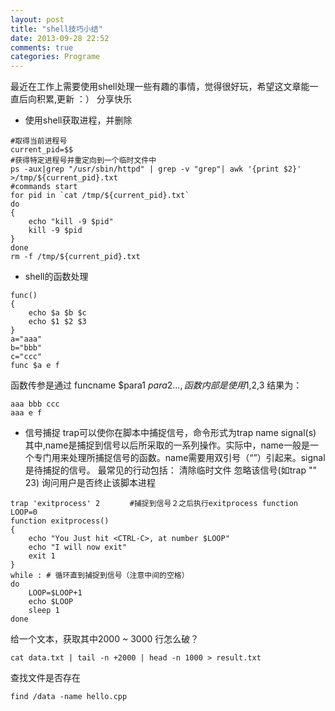 ```yaml
---
layout: post
title: "shell技巧小结"
date: 2013-09-28 22:52
comments: true
categories: Programe
---
```

最近在工作上需要使用shell处理一些有趣的事情，觉得很好玩，希望这文章能一直后向积累,更新 ：） 分享快乐

* 使用shell获取进程，并删除

```
#取得当前进程号
current_pid=$$
#获得特定进程号并重定向到一个临时文件中
ps -aux|grep "/usr/sbin/httpd" | grep -v "grep"| awk '{print $2}' >/tmp/${current_pid}.txt
#commands start
for pid in `cat /tmp/${current_pid}.txt`
do
{
    echo "kill -9 $pid"
    kill -9 $pid
}
done 
rm -f /tmp/${current_pid}.txt 
```

* shell的函数处理

```
func()
{
    echo $a $b $c
    echo $1 $2 $3
}
a="aaa"
b="bbb"
c="ccc"
func $a e f
```

函数传参是通过 funcname $para1 $para2 ...,函数内部是使用$1,$2,$3
结果为：

```
aaa bbb ccc
aaa e f 
```

* 信号捕捉
trap可以使你在脚本中捕捉信号，命令形式为trap name signal(s)
其中,name是捕捉到信号以后所采取的一系列操作。实际中，name一般是一个专门用来处理所捕捉信号的函数。name需要用双引号（“”）引起来。signal是待捕捉的信号。
最常见的行动包括： 清除临时文件 忽略该信号(如trap "" 23) 询问用户是否终止该脚本进程

```
trap 'exitprocess' 2　　　　#捕捉到信号２之后执行exitprocess function
LOOP=0
function exitprocess()
{
    echo "You Just hit <CTRL-C>, at number $LOOP"
    echo "I will now exit"
    exit 1
}
while : # 循环直到捕捉到信号（注意中间的空格） 
do
    LOOP=$LOOP+1
    echo $LOOP
    sleep 1
done 
```

 给一个文本，获取其中2000 ~ 3000 行怎么破？

```
cat data.txt | tail -n +2000 | head -n 1000 > result.txt
```

查找文件是否存在
```
find /data -name hello.cpp 
```

